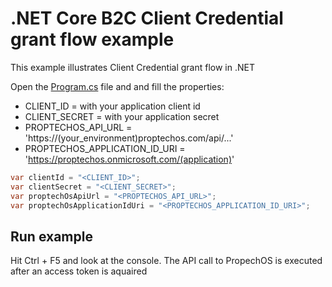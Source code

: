 # .NET Core B2C Client Credential grant flow example
This example illustrates Client Credential grant flow in .NET

Open the [Program.cs](https://github.com/idun-corp/Idun-Examples/blob/apps-team-b2c-examples/ProptechOS-Api/examples/netcore-b2c-client-credential-flow-console-app/B2cClientCredentialFlow/Program.cs) file and and fill the properties:
* CLIENT_ID = with your application client id
* CLIENT_SECRET = with your application secret
* PROPTECHOS_API_URL = 'https://(your_environment)proptechos.com/api/...'
* PROPTECHOS_APPLICATION_ID_URI = 'https://proptechos.onmicrosoft.com/(application)'

```C#
var clientId = "<CLIENT_ID>";
var clientSecret = "<CLIENT_SECRET>";
var proptechOsApiUrl = "<PROPTECHOS_API_URL>";
var proptechOsApplicationIdUri = "<PROPTECHOS_APPLICATION_ID_URI>";
```

## Run example
Hit Ctrl + F5 and look at the console. The API call to PropechOS is executed after an access token is aquaired
